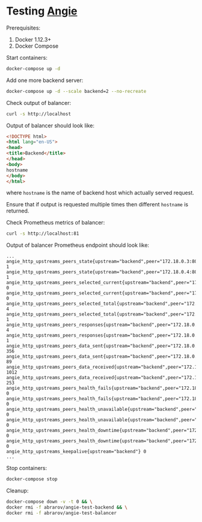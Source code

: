# Testing [Angie](https://angie.software/angie/)

Prerequisites:

1. Docker 1.12.3+
1. Docker Compose

Start containers:

```bash
docker-compose up -d
```

Add one more backend server:

```bash
docker-compose up -d --scale backend=2 --no-recreate
```

Check output of balancer:

```bash
curl -s http://localhost
```

Output of balancer should look like:

```html
<!DOCTYPE html>
<html lang="en-US">
<head>
<title>Backend</title>
</head>
<body>
hostname
</body>
</html>
```

where `hostname` is the name of backend host which actually served request.

Ensure that if output is requested multiple times then different `hostname` is returned.

Check Prometheus metrics of balancer:

```bash
curl -s http://localhost:81
```

Output of balancer Prometheus endpoint should look like:

```text
...
angie_http_upstreams_peers_state{upstream="backend",peer="172.18.0.3:8080"} 1
angie_http_upstreams_peers_state{upstream="backend",peer="172.18.0.4:8080"} 1
angie_http_upstreams_peers_selected_current{upstream="backend",peer="172.18.0.3:8080"} 0
angie_http_upstreams_peers_selected_current{upstream="backend",peer="172.18.0.4:8080"} 0
angie_http_upstreams_peers_selected_total{upstream="backend",peer="172.18.0.3:8080"} 4
angie_http_upstreams_peers_selected_total{upstream="backend",peer="172.18.0.4:8080"} 1
angie_http_upstreams_peers_responses{upstream="backend",peer="172.18.0.3:8080",code="200"} 4
angie_http_upstreams_peers_responses{upstream="backend",peer="172.18.0.4:8080",code="200"} 1
angie_http_upstreams_peers_data_sent{upstream="backend",peer="172.18.0.3:8080"} 356
angie_http_upstreams_peers_data_sent{upstream="backend",peer="172.18.0.4:8080"} 89
angie_http_upstreams_peers_data_received{upstream="backend",peer="172.18.0.3:8080"} 1012
angie_http_upstreams_peers_data_received{upstream="backend",peer="172.18.0.4:8080"} 253
angie_http_upstreams_peers_health_fails{upstream="backend",peer="172.18.0.3:8080"} 0
angie_http_upstreams_peers_health_fails{upstream="backend",peer="172.18.0.4:8080"} 0
angie_http_upstreams_peers_health_unavailable{upstream="backend",peer="172.18.0.3:8080"} 0
angie_http_upstreams_peers_health_unavailable{upstream="backend",peer="172.18.0.4:8080"} 0
angie_http_upstreams_peers_health_downtime{upstream="backend",peer="172.18.0.3:8080"} 0
angie_http_upstreams_peers_health_downtime{upstream="backend",peer="172.18.0.4:8080"} 0
angie_http_upstreams_keepalive{upstream="backend"} 0
...
```

Stop containers:

```bash
docker-compose stop
```

Cleanup:

```bash
docker-compose down -v -t 0 && \
docker rmi -f abrarov/angie-test-backend && \
docker rmi -f abrarov/angie-test-balancer
```
